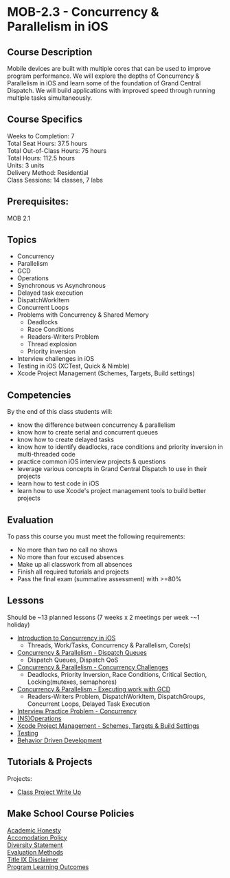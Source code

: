 # MOB-2.3 - Concurrency & Parallelism in iOS

## Course Description
Mobile devices are built with multiple cores that can be used to improve program performance. We will explore the depths of Concurrency & Parallelism in iOS and learn some of the foundation of Grand Central Dispatch. We will build applications with improved speed through running multiple tasks simultaneously.

## Course Specifics

Weeks to Completion:  7 <br>
Total Seat Hours:  37.5 hours <br>
Total Out-of-Class Hours: 75 hours <br>
Total Hours: 112.5 hours <br>
Units:  3 units <br>
Delivery Method:  Residential <br>
Class Sessions:  14 classes, 7 labs

## Prerequisites:  

MOB 2.1 <br>

## Topics
- Concurrency
- Parallelism
- GCD
- Operations
- Synchronous vs Asynchronous
- Delayed task execution
- DispatchWorkItem
- Concurrent Loops
- Problems with Concurrency & Shared Memory
  - Deadlocks
  - Race Conditions
  - Readers-Writers Problem
  - Thread explosion
  - Priority inversion
- Interview challenges in iOS
- Testing in iOS (XCTest, Quick & Nimble)
- Xcode Project Management (Schemes, Targets, Build settings)

## Competencies

By the end of this class students will:
- know the difference between concurrency & parallelism
- know how to create serial and concurrent queues
- know how to create delayed tasks
- know how to identify deadlocks, race conditions and priority inversion in multi-threaded code
- practice common iOS interview projects & questions
- leverage various concepts in Grand Central Dispatch to use in their projects
- learn how to test code in iOS
- learn how to use Xcode's project management tools to build better projects

## Evaluation

To pass this course you must meet the following requirements:

- No more than two no call no shows
- No more than four excused absences
- Make up all classwork from all absences
- Finish all required tutorials and projects
- Pass the final exam (summative assessment) with >=80%

## Lessons

Should be ~13 planned lessons (7 weeks x 2 meetings per week -~1 holiday)

- [Introduction to Concurrency in iOS](intro-to-concurrency)
  - Threads, Work/Tasks, Concurrency & Parallelism, Core(s)
- [Concurrency & Parallelism - Dispatch Queues](dispatch-queues)
    - Dispatch Queues, Dispatch QoS
- [Concurrency & Parallelism - Concurrency Challenges](challenges-with-concurrency)
    - Deadlocks, Priority Inversion, Race Conditions, Critical Section, Locking(mutexes, semaphores)
- [Concurrency & Parallelism - Executing work with GCD](executing-work-gcd)
  - Readers-Writers Problem, DispatchWorkItem, DispatchGroups, Concurrent Loops, Delayed Task Execution
- [Interview Practice Problem - Concurrency](interview-practice-problem-concurrency)
- [(NS)Operations](operations)
- [Xcode Project Management - Schemes, Targets & Build Settings](xcode-project-management)
- [Testing](intro-to-testing)
- [Behavior Driven Development](bdd)
<!-- - [Interview Practice Problem - Async Image Loading & Caching](async-image-and-caching) -->
<!-- - [Interview Practice Problem - Networking & API's]() -->

## Tutorials & Projects

Projects:

- [Class Project Write Up](class-project)


## Make School Course Policies

[Academic Honesty](https://github.com/Product-College-Courses/Common-Syllabus-Sections/blob/master/Academic-Honesty-and-Plagiarism.md)<br>
[Accomodation Policy](https://github.com/Product-College-Courses/Common-Syllabus-Sections/blob/master/Accommodation-Policy.md)<br>
[Diversity Statement](https://github.com/Product-College-Courses/Common-Syllabus-Sections/blob/master/Diversity-Statement.md)<br>
[Evaluation Methods](https://github.com/Product-College-Courses/Common-Syllabus-Sections/blob/master/Evaluation-Methods.md)
<br>
[Title IX Disclaimer](https://github.com/Product-College-Courses/Common-Syllabus-Sections/blob/master/Evaluations-Title-X-Disclaimer.md)<br>
[Program Learning Outcomes](https://github.com/Product-College-Courses/Common-Syllabus-Sections/blob/master/Program-Learning-Outcomes.md)
